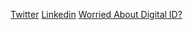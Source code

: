 [Twitter](https://twitter.com/cmarlaf)
[Linkedin](https://www.linkedin.com/in/martch)
[Worried About Digital ID?](https://www.continuumloop.com/worried-about-digital-identity/)
